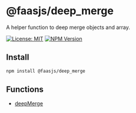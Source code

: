 # @faasjs/deep_merge

A helper function to deep merge objects and array.

[![License: MIT](https://img.shields.io/npm/l/@faasjs/deep_merge.svg)](https://github.com/faasjs/faasjs/blob/main/packages/deep_merge/LICENSE)
[![NPM Version](https://img.shields.io/npm/v/@faasjs/deep_merge.svg)](https://www.npmjs.com/package/@faasjs/deep_merge)

## Install

```sh
npm install @faasjs/deep_merge
```

## Functions

- [deepMerge](functions/deepMerge.md)
